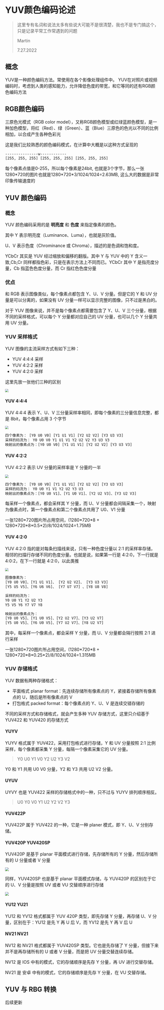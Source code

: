 <head><style type="text/css">h1:first-child {display:none;}</style><link rel="shortcut icon" href="https://gcore.jsdelivr.net/gh/lblbk/picgo/work/cola.svg"></head>

# YUV颜色编码论述

> 这里专有名词和说法太多有些说大可能不是很清楚，我也不是专门搞这个，只是记录平常工作常遇到的问题
>
> Martin
>
> 7.27.2022

## 概念

YUV是一种颜色编码方法。常使用在各个影像处理组件中。 YUV在对照片或视频编码时，考虑到人类的感知能力，允许降低色度的带宽，和它等同的还有RGB颜色编码方法

## RGB颜色编码

三原色光模式（RGB color model），又称RGB颜色模型或红绿蓝颜色模型，是一种加色模型，将红（Red）、绿（Green）、蓝（Blue）三原色的色光以不同的比例相加，以合成产生各种色彩光

这是我们比较熟悉的颜色编码模式，在计算中大概是以这种方式呈现的

```bash
---------------w------------
[255, 255, 255] [255, 255, 255] [255, 255, 255] 
```

每个像素点值是0-255，所以每个像素是24bit, 也就是3个字节，那么一张1280*720的图片也就是1280\*720\*3/1024/1024=2.63MB, 这么大的数据是非常印象传输速度的

## YUV 颜色编码

### 概念

YUV 颜色编码采用的是 **明亮度** 和 **色度** 来指定像素的颜色。

其中 Y 表示明亮度（Luminance、Luma），也就是灰阶值。

U、V 表示色度（Chrominance 或 Chroma），描述的是色调和饱和度。

YCbCr 其实是 YUV 经过缩放和偏移的翻版。其中 Y 与 YUV 中的 Y 含义一致,Cb,Cr 同样都指色彩，只是在表示方法上不同而已。YCbCr 其中 Y 是指亮度分量，Cb 指蓝色色度分量，而 Cr 指红色色度分量

### 优点

和 RGB 表示图像类似，每个像素点都包含 Y、U、V 分量。但是它的 Y 和 UV 分量是可以分离的，如果没有 UV 分量一样可以显示完整的图像，只不过是黑白的。

对于 YUV 图像来说，并不是每个像素点都需要包含了 Y、U、V 三个分量，根据不同的采样格式，可以每个 Y 分量都对应自己的 UV 分量，也可以几个 Y 分量共用 UV 分量。

### YUV 采样格式

YUV 图像的主流采样方式有如下三种：

- YUV 4:4:4 采样
- YUV 4:2:2 采样
- YUV 4:2:0 采样

这里先放一张他们三种的区别

<img src="https://gcore.jsdelivr.net/gh/lblbk/picgo/work/cv-yuv-yuv.jpeg" style="zoom:67%;" />

#### YUV 4:4:4

YUV 4:4:4 表示 Y、U、V 三分量采样率相同，即每个像素的三分量信息完整，都是 8bit，每个像素占用 3 个字节

<img src="https://gcore.jsdelivr.net/gh/lblbk/picgo/work/cv-yuv-yuv444.jpeg" style="zoom:67%;" />

```bash
四个像素为： [Y0 U0 V0] [Y1 U1 V1] [Y2 U2 V2] [Y3 U3 V3]
采样的码流为： Y0 U0 V0 Y1 U1 V1 Y2 U2 V2 Y3 U3 V3
映射出的像素点为：[Y0 U0 V0] [Y1 U1 V1] [Y2 U2 V2] [Y3 U3 V3]
```

#### YUV 4:2:2

YUV 4:2:2 表示 UV 分量的采样率是 Y 分量的一半

<img src="https://gcore.jsdelivr.net/gh/lblbk/picgo/work/cv-yuv-yuv422.jpeg" style="zoom:67%;" />

```bash
四个像素为： [Y0 U0 V0] [Y1 U1 V1] [Y2 U2 V2] [Y3 U3 V3]
采样的码流为： Y0 U0 Y1 V1 Y2 U2 Y3 U3
映射出的像素点为：[Y0 U0 V1]、[Y1 U0 V1]、[Y2 U2 V3]、[Y3 U2 V3]
```

每采样一个像素点，都会采样其 Y 分量，而 U、V 分量都会间隔采集一个，映射为像素点时，第一个像素点和第二个像素点共用了 U0、V1 分量

一张1280\*720图片所占用空间，(1280\*720\*8 + 1280\*720\*8\*0.5\*2)/8/1024/1024=1.75MB

#### YUV 4:2:0

YUV 4:2:0 指的是对每条扫描线来说，只有一种色度分量以 2:1 的采样率存储，相邻的扫描行存储不同的色度分量。也就是说，如果第一行是 4:2:0，下一行就是 4:0:2，在下一行就是 4:2:0，以此类推

<img src="https://gcore.jsdelivr.net/gh/lblbk/picgo/work/cv-yuv-yuv420.jpeg" style="zoom:67%;" />

```bash
图像像素为：
[Y0 U0 V0]、[Y1 U1 V1]、 [Y2 U2 V2]、 [Y3 U3 V3]
[Y5 U5 V5]、[Y6 U6 V6]、 [Y7 U7 V7] 、[Y8 U8 V8]

采样的码流为：
Y0 U0 Y1 Y2 U2 Y3 
Y5 V5 Y6 Y7 V7 Y8

映射出的像素点为：
[Y0 U0 V5]、[Y1 U0 V5]、[Y2 U2 V7]、[Y3 U2 V7]
[Y5 U0 V5]、[Y6 U0 V5]、[Y7 U2 V7]、[Y8 U2 V7]
```

其中，每采样一个像素点，都会采样 Y 分量，而 U、V 分量都会隔行按照 2:1 进行采样

一张1280\*720图片所占用空间，(1280\*720\*8 + 1280\*720\*8\*0.25\*2)/8/1024/1024=1.315MB

### YUV 存储格式

YUV 数据有两种存储格式：

- 平面格式 planar format：先连续存储所有像素点的 Y，紧接着存储所有像素点的 U，随后是所有像素点的 V
- 打包格式 packed format：每个像素点的 Y、U、V 是连续交错存储的

不同的采样方式和存储格式，就会产生多种 YUV 存储方式，这里只介绍基于 YUV422 和 YUV420 的存储方式

#### YUYV

YUYV 格式属于 YUV422，采用打包格式进行存储，Y 和 UV 分量按照 2:1 比例采样，每个像素都采集 Y 分量，每隔一个像素采集它的 UV 分量。

> Y0 U0 Y1 V0 Y2 U2 Y3 V2

Y0 和 Y1 共用 U0 V0 分量，Y2 和 Y3 共用 U2 V2 分量。

#### UYUV

UYVY 也是 YUV422 采样的存储格式中的一种，只不过与 YUYV 排列顺序相反。

> U0 Y0 V0 Y1 U2 Y2 V2 Y3

#### YUV422P

YUV422P 属于 YUV422 的一种，它是一种 planer 模式，即 Y、U、V 分别存储。

#### YUV420P YUV420SP

YUV420P 是基于 planar 平面模式进行存储，先存储所有的 Y 分量，然后存储所有的 U 分量或者 V 分量

<img src="https://gcore.jsdelivr.net/gh/lblbk/picgo/work/cv-yuv-yuv420p.png" style="zoom:75%;" />

同样，YUV420SP 也是基于 planar 平面模式存储，与 YUV420P 的区别在于它的 U、V 分量是按照 UV 或者 VU 交替顺序进行存储

<img src="https://gcore.jsdelivr.net/gh/lblbk/picgo/work/cv-yuv-yuv420sp.png" style="zoom:75%;" />

#### YU12 YU21

YU12 和 YV12 格式都属于 YUV 420P 类型，即先存储 Y 分量，再存储 U、V 分量，区别在于：YU12 是先 Y 再 U 后 V，而 YV12 是先 Y 再 V 后 U 

#### NV21 NV21

NV12 和 NV21 格式都属于 YUV420SP 类型。它也是先存储了 Y 分量，但接下来并不是再存储所有的 U 或者 V 分量，而是把 UV 分量交替连续存储。

NV12 是 IOS 中有的模式，它的存储顺序是先存 Y 分量，再 UV 进行交替存储。

NV21 是 安卓 中有的模式，它的存储顺序是先存 Y 分量，在 VU 交替存储。

## YUV 与 RBG 转换

后续更新